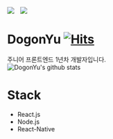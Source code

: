 ![](https://img.shields.io/github/followers/DogonYu?style=social)
<a href="https://instagram.com/ddo9on">
    <img
        src="http://img.shields.io/badge/-Instagram-gray?style=for-the-badge&logo=Instagram&link=https://instagram.com/ddo9on/"
        style="height : auto; margin-left : 10px; margin-right : 10px;"/>
</a>

# DogonYu [![Hits](https://hits.seeyoufarm.com/api/count/incr/badge.svg?url=https%3A%2F%2Fgithub.com%2FDogonYu&count_bg=%23979898&title_bg=%23A2ED8D&icon=leaflet.svg&icon_color=%23229C4D&title=hits&edge_flat=false)](https://hits.seeyoufarm.com)

주니어 프론트엔드 1년차 개발자입니다.<br>
![DogonYu's github stats](https://github-readme-stats.vercel.app/api?username=DogonYu&show_icons=true)

# Stack

* React.js
* Node.js
* React-Native
